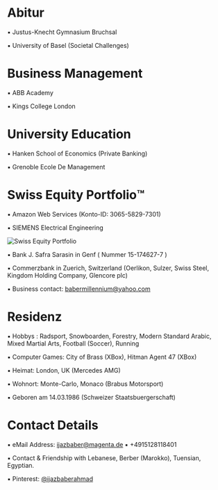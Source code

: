 # Abitur

▪︎ Justus-Knecht Gymnasium Bruchsal

▪︎ University of Basel (Societal Challenges)

# Business Management

▪︎ ABB Academy

▪︎ Kings College London

# University Education 

▪︎ Hanken School of Economics (Private Banking)

▪︎ Grenoble Ecole De Management 

# Swiss Equity Portfolio™️

▪︎ Amazon Web Services (Konto-ID: 3065-5829-7301)

▪︎ SIEMENS Electrical Engineering

![Swiss Equity Portfolio](https://user-images.githubusercontent.com/95079463/163727001-ec82ed9d-01c8-483a-9ea6-583deac8b27b.png)

▪︎ Bank J. Safra Sarasin in Genf ( Nummer 15-174627-7  ) 

▪︎ Commerzbank in Zuerich, Switzerland (Oerlikon, Sulzer, Swiss Steel, Kingdom Holding Company, Glencore plc)

▪︎ Business contact: babermillennium@yahoo.com

# Residenz 

▪︎ Hobbys : Radsport, Snowboarden, Forestry, Modern Standard Arabic, Mixed Martial Arts, Football (Soccer), Running

▪︎ Computer Games: City of Brass (XBox), Hitman Agent 47 (XBox)

▪︎ Heimat: London, UK (Mercedes AMG)

▪︎ Wohnort: Monte-Carlo, Monaco (Brabus Motorsport)

▪︎ Geboren am 14.03.1986  (Schweizer Staatsbuergerschaft)


# Contact Details 

▪︎ eMail Address: ijazbaber@magenta.de ▪︎ +4915128118401 

▪︎ Contact & Friendship with Lebanese, Berber (Marokko), Tuensian, Egyptian.

▪︎ Pinterest: [@ijazbaberahmad](https://www.pinterest.de/ijazbaberahmad/)



